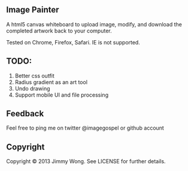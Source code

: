 Image Painter
-------------

A html5 canvas whiteboard to upload image, modify, and download the completed artwork back to your computer.

Tested on Chrome, Firefox, Safari. IE is not supported.

TODO:
-----

1. Better css outfit
2. Radius gradient as an art tool
3. Undo drawing
4. Support mobile UI and file processing

Feedback
-----------
Feel free to ping me on twitter @imagegospel or github account

Copyright
---------
Copyright © 2013 Jimmy Wong. See LICENSE for further details.